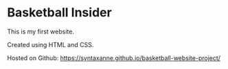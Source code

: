 # Basketball Insider

This is my first website.

Created using HTML and CSS.

Hosted on Github: https://syntaxanne.github.io/basketball-website-project/